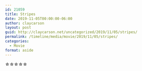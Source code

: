 ```yaml
---
id: 21059
title: Stripes
date: 2019-11-05T00:00:00-06:00
author: claycarson
layout: post
guid: http://claycarson.net/uncategorized/2019/11/05/stripes/
permalink: /timeline/media/movie/2019/11/05/stripes/
categories:
  - Movie
format: aside
---
```

<div class="media-details"></div>

<div class="media-creator"></div>

<div class="media-rating">☆☆☆☆☆</div>